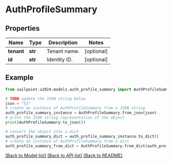 # AuthProfileSummary


## Properties

Name | Type | Description | Notes
------------ | ------------- | ------------- | -------------
**tenant** | **str** | Tenant name. | [optional] 
**id** | **str** | Identity ID. | [optional] 

## Example

```python
from sailpoint.v2024.models.auth_profile_summary import AuthProfileSummary

# TODO update the JSON string below
json = "{}"
# create an instance of AuthProfileSummary from a JSON string
auth_profile_summary_instance = AuthProfileSummary.from_json(json)
# print the JSON string representation of the object
print(AuthProfileSummary.to_json())

# convert the object into a dict
auth_profile_summary_dict = auth_profile_summary_instance.to_dict()
# create an instance of AuthProfileSummary from a dict
auth_profile_summary_from_dict = AuthProfileSummary.from_dict(auth_profile_summary_dict)
```
[[Back to Model list]](../README.md#documentation-for-models) [[Back to API list]](../README.md#documentation-for-api-endpoints) [[Back to README]](../README.md)


